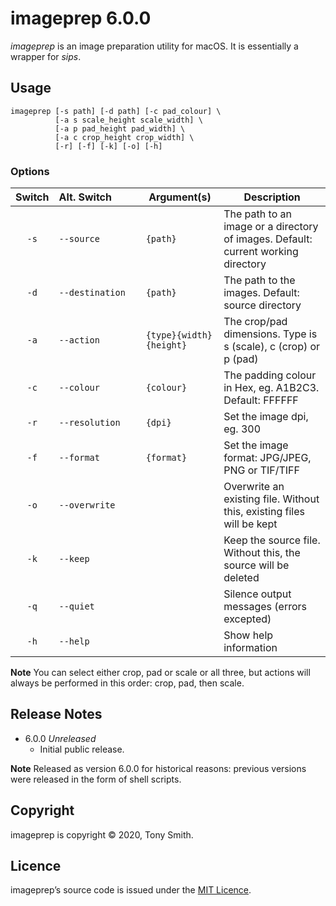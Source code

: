 # imageprep 6.0.0 #

*imageprep* is an image preparation utility for macOS. It is essentially a wrapper for *sips*.

## Usage

```
imageprep [-s path] [-d path] [-c pad_colour] \
          [-a s scale_height scale_width] \
          [-a p pad_height pad_width] \
          [-a c crop_height crop_width] \
          [-r] [-f] [-k] [-o] [-h]
```

### Options ###

| Switch | Alt.&nbsp;Switch&nbsp;&nbsp;&nbsp;&nbsp;&nbsp;&nbsp;&nbsp;&nbsp;&nbsp; | Argument(s) | Description |
| :-: | --- | --- | --- |
| `-s` | `--source` | `{path}` | The path to an image or a directory of images. Default: current working directory |
| `-d` | `--destination` | `{path}` | The path to the images. Default: source directory |
| `-a` | `--action` | `{type}{width}{height}` | The crop/pad dimensions. Type is s (scale), c (crop) or p (pad) |
| `-c` | `--colour` | `{colour}` | The padding colour in Hex, eg. A1B2C3. Default: FFFFFF |
| `-r` | `--resolution` | `{dpi}` | Set the image dpi, eg. 300 |
| `-f` | `--format` | `{format}` | Set the image format: JPG/JPEG, PNG or TIF/TIFF |
| `-o` | `--overwrite` |  | Overwrite an existing file. Without this, existing files will be kept |
| `-k` | `--keep` |  | Keep the source file. Without this, the source will be deleted |
| `-q` | `--quiet` |  | Silence output messages (errors excepted) |
| `-h` | `--help` |  | Show help information |

**Note** You can select either crop, pad or scale or all three, but actions will always be performed in this order: crop, pad, then scale.

## Release Notes ##

- 6.0.0 *Unreleased*
    - Initial public release.

**Note** Released as version 6.0.0 for historical reasons: previous versions were released in the form of shell scripts.

## Copyright ##

imageprep is copyright &copy; 2020, Tony Smith.

## Licence ##

imageprep’s source code is issued under the [MIT Licence](./LICENSE).